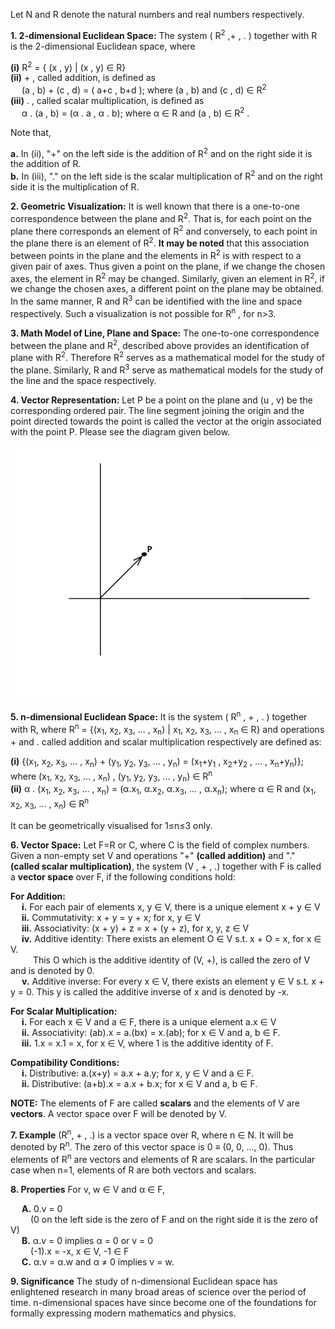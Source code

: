 Let N and R denote the natural numbers and real numbers respectively.

**1. 2-dimensional Euclidean Space:**
 The system ( R<sup>2</sup> ,+ , . ) together with R is the 2-dimensional Euclidean space, where

**(i)** R<sup>2</sup> = { (x , y) | (x , y) ∈ R} <br>
**(ii)** + , called addition, is defined as <br>
&emsp; (a , b) + (c , d) = ( a+c , b+d ); where (a , b) and (c , d) ∈ R<sup>2</sup> <br>
**(iii)** . , called scalar multiplication, is defined as <br> 
&emsp; α . (a , b) = (α . a , α . b); where α ∈ R and (a , b) ∈ R<sup>2</sup> . <br>

Note that,

**a.** In (ii), "+" on the left side is the addition of R<sup>2</sup> and on the right side it is the addition of R.<br>
**b.** In (iii), "." on the left side is the scalar multiplication of R<sup>2</sup> and on the right side it is the multiplication of R.

**2. Geometric Visualization:**
It is well known that there is a one-to-one correspondence between the plane and R<sup>2</sup>. That is, for each point on the plane there corresponds an element of R<sup>2</sup> and conversely, to each point in the plane there is an element of R<sup>2</sup>. **It may be noted** that this association between points in the plane and the elements in R<sup>2</sup> is with respect to a given pair of axes. Thus given a point on the plane, if we change the chosen axes, the element in R<sup>2</sup> may be changed. Similarly, given an element in R<sup>2</sup>, if we change the chosen axes, a different point on the plane may be obtained.<br>
In the same manner, R and R<sup>3</sup> can be identified with the line and space respectively. Such a visualization is not possible for R<sup>n</sup> , for n>3.

**3. Math Model of Line, Plane and Space:**
The one-to-one correspondence between the plane and R<sup>2</sup>, described above provides an identification of plane with R<sup>2</sup>. Therefore R<sup>2</sup> serves as a mathematical model for the study of the plane. Similarly, R and R<sup>3</sup> serve as mathematical models for the study of the line and the space respectively.

**4. Vector Representation:**
 Let P be a point on the plane and (u , v) be the corresponding ordered pair. The line segment joining the origin and the point directed towards the point is called the vector at the origin associated with the point P. Please see the diagram given below.

 ![Vector Representation](images/theoryimage.jpeg "Vector Represntation")

**5. n-dimensional Euclidean Space:**
 It is the system ( R<sup>n</sup> , + , . ) together with R, where R<sup>n</sup> = {(x<sub>1</sub>, x<sub>2</sub>, x<sub>3</sub>, ... , x<sub>n</sub>) | x<sub>1</sub>, x<sub>2</sub>, x<sub>3</sub>, ... , x<sub>n</sub> ∈ R} and operations + and . called addition and scalar multiplication respectively are defined as:

**(i)** {(x<sub>1</sub>, x<sub>2</sub>, x<sub>3</sub>, ... , x<sub>n</sub>) + (y<sub>1</sub>, y<sub>2</sub>, y<sub>3</sub>, ... , y<sub>n</sub>) = (x<sub>1</sub>+y<sub>1</sub> , x<sub>2</sub>+y<sub>2</sub> , ... , x<sub>n</sub>+y<sub>n</sub>)}; where (x<sub>1</sub>, x<sub>2</sub>, x<sub>3</sub>, ... , x<sub>n</sub>) , (y<sub>1</sub>, y<sub>2</sub>, y<sub>3</sub>, ... , y<sub>n</sub>) ∈ R<sup>n</sup> <br>
**(ii)** α . (x<sub>1</sub>, x<sub>2</sub>, x<sub>3</sub>, ... , x<sub>n</sub>) = (α.x<sub>1</sub>, α.x<sub>2</sub>, α.x<sub>3</sub>, ... , α.x<sub>n</sub>); where α ∈ R and (x<sub>1</sub>, x<sub>2</sub>, x<sub>3</sub>, ... , x<sub>n</sub>) ∈ R<sup>n</sup>

It can be geometrically visualised for 1≤n≤3 only. 

**6. Vector Space:**
 Let F=R or C, where C is the field of complex numbers. Given a non-empty set V and operations "+" **(called addition)** and "." **(called scalar multiplication)**, the system (V , + , .) together with F is called a **vector space** over F, if the following conditions hold:

**For Addition:** <br>
&emsp; **i.** For each pair of elements x, y ∈ V, there is a unique element x + y ∈ V <br> 
&emsp; **ii.** Commutativity: x + y = y + x; for x, y ∈ V <br>
&emsp; **iii.** Associativity: (x + y) + z = x + (y + z), for x, y, z ∈ V <br>
&emsp; **iv.** Additive identity: There exists an element O ∈ V s.t. x + O = x, for x ∈ V.<br>
&emsp;  &emsp; This O which is the additive identity of (V, +), is called the zero of V and is denoted by 0.<br>
&emsp; **v.** Additive inverse: For every x ∈ V, there exists an element y ∈ V s.t. x + y = 0. This y is called the additive inverse of x and is denoted by -x.

**For Scalar Multiplication:** <br>
&emsp; **i.** For each x ∈ V and a ∈ F, there is a unique element a.x ∈ V <br>
&emsp; **ii.** Associativity: (ab).x = a.(bx) = x.(ab); for x ∈ V and a, b ∈ F. <br>
&emsp; **iii.** 1.x = x.1 = x, for x ∈ V, where 1 is the additive identity of F.

**Compatibility Conditions:** <br>
&emsp; **i.** Distributive: a.(x+y) = a.x + a.y; for x, y ∈ V and a ∈ F. <br> 
&emsp; **ii.** Distributive: (a+b).x = a.x + b.x; for x ∈ V and a, b ∈ F. 

**NOTE:** The elements of F are called **scalars** and the elements of V are **vectors**. A vector space over F will be denoted by V.

**7. Example**
(R<sup>n</sup>, + , .) is a vector space over R, where n ∈ N. It will be denoted by R<sup>n</sup>. The zero of this vector space is 0 ≡ (0, 0, ..., 0). Thus elements of R<sup>n</sup> are vectors and elements of R are scalars. In the particular case when n=1, elements of R are both vectors and scalars.

**8. Properties**
For v, w ∈ V and α ∈ F,

&emsp; **A.** 0.v = 0 <br>
&emsp;&emsp;   (0 on the left side is the zero of F and on the right side it is the zero of V) <br>
&emsp; **B.** α.v = 0 implies α = 0 or v = 0<br>
&emsp;&emsp;   (-1).x = -x, x ∈ V, -1 ∈ F<br> 
&emsp; **C.** α.v = α.w and α ≠ 0 implies v = w.

**9. Significance**
The study of n-dimensional Euclidean space has enlightened research in many broad areas of science over the period of time. n-dimensional spaces have since become one of the foundations for formally expressing modern mathematics and physics.

